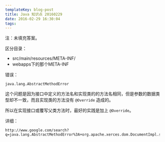 ```yaml
---
templateKey: blog-post
title: Java 知识点 20160229
date: 2016-02-29 16:30:04
tags:
---
```


注：未填充答案。

区分目录：

- src/main/resources/META-INF/
- webapps下的那个META-INF


错误：

`java.lang.AbstractMethodError`

这个问题是因为接口中定义的方法名和实现类的的方法名相同，但是参数的数据类型却不一致，而且实现类的方法没有 `@Override` 造成的。

所以在实现接口或覆写父类方法时，最好的实践是加上 `@Override`。

详细：

```
http://www.google.com/search?q=java.lang.AbstractMethodError%3A+org.apache.xerces.dom.DocumentImpl.setXmlStandalone
```


